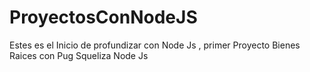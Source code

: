 # ProyectosConNodeJS
Estes es el Inicio de profundizar con Node Js , primer Proyecto Bienes Raices con Pug Squeliza  Node Js 
